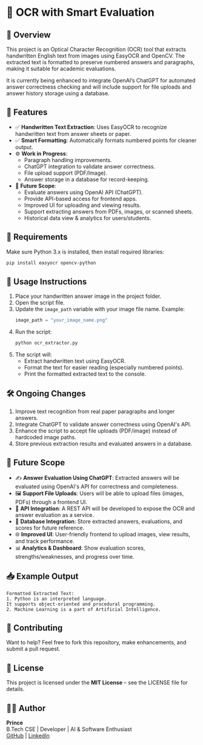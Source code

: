 # 🧠 OCR with Smart Evaluation

## 📖 Overview

This project is an Optical Character Recognition (OCR) tool that extracts handwritten English text from images using EasyOCR and OpenCV. The extracted text is formatted to preserve numbered answers and paragraphs, making it suitable for academic evaluations.

It is currently being enhanced to integrate OpenAI’s ChatGPT for automated answer correctness checking and will include support for file uploads and answer history storage using a database.

## 🚀 Features

- ✅ **Handwritten Text Extraction**: Uses EasyOCR to recognize handwritten text from answer sheets or paper.
- ✅ **Smart Formatting**: Automatically formats numbered points for cleaner output.
- ⚙️ **Work in Progress**:
  - Paragraph handling improvements.
  - ChatGPT integration to validate answer correctness.
  - File upload support (PDF/Image).
  - Answer storage in a database for record-keeping.
- 🔮 **Future Scope**:
  - Evaluate answers using OpenAI API (ChatGPT).
  - Provide API-based access for frontend apps.
  - Improved UI for uploading and viewing results.
  - Support extracting answers from PDFs, images, or scanned sheets.
  - Historical data view & analytics for users/students.

## 🧰 Requirements

Make sure Python 3.x is installed, then install required libraries:

```bash
pip install easyocr opencv-python
```

## 🧪 Usage Instructions

1. Place your handwritten answer image in the project folder.
2. Open the script file.
3. Update the `image_path` variable with your image file name. Example:
   ```python
   image_path = "your_image_name.png"
   ```
4. Run the script:
   ```bash
   python ocr_extractor.py
   ```
5. The script will:
   - Extract handwritten text using EasyOCR.
   - Format the text for easier reading (especially numbered points).
   - Print the formatted extracted text to the console.

## 🛠️ Ongoing Changes

1. Improve text recognition from real paper paragraphs and longer answers.
2. Integrate ChatGPT to validate answer correctness using OpenAI's API.
3. Enhance the script to accept file uploads (PDF/image) instead of hardcoded image paths.
4. Store previous extraction results and evaluated answers in a database.

## 🔮 Future Scope

- ✍️ **Answer Evaluation Using ChatGPT**: Extracted answers will be evaluated using OpenAI's API for correctness and completeness.
- 🖼️ **Support File Uploads**: Users will be able to upload files (images, PDFs) through a frontend UI.
- 💬 **API Integration**: A REST API will be developed to expose the OCR and answer evaluation as a service.
- 🧾 **Database Integration**: Store extracted answers, evaluations, and scores for future reference.
- 🌐 **Improved UI**: User-friendly frontend to upload images, view results, and track performance.
- 📊 **Analytics & Dashboard**: Show evaluation scores, strengths/weaknesses, and progress over time.

## 📥 Example Output

```
Formatted Extracted Text:
1. Python is an interpreted language.
It supports object-oriented and procedural programming.
2. Machine Learning is a part of Artificial Intelligence.
```

## 🤝 Contributing

Want to help? Feel free to fork this repository, make enhancements, and submit a pull request.

## 📄 License

This project is licensed under the **MIT License** – see the LICENSE file for details.

## 👨‍💻 Author

**Prince**  
B.Tech CSE | Developer | AI & Software Enthusiast  
[GitHub](http://github.com/princee01) | [LinkedIn](https://www.linkedin.com/in/prince-kumar99107/?utm_source=share&utm_campaign=share_via&utm_content=profile&utm_medium=android_app)
